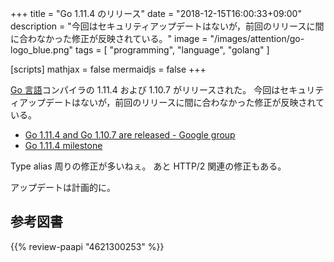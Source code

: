 +++
title = "Go 1.11.4 のリリース"
date = "2018-12-15T16:00:33+09:00"
description = "今回はセキュリティアップデートはないが，前回のリリースに間に合わなかった修正が反映されている。"
image = "/images/attention/go-logo_blue.png"
tags  = [ "programming", "language", "golang" ]

[scripts]
  mathjax = false
  mermaidjs = false
+++

[Go 言語]コンパイラの 1.11.4 および 1.10.7 がリリースされた。
今回はセキュリティアップデートはないが，前回のリリースに間に合わなかった修正が反映されている。

- [Go 1.11.4 and Go 1.10.7 are released - Google group](https://groups.google.com/forum/#!topic/golang-announce/7LQy56br6Y4)
- [Go 1.11.4 milestone](https://github.com/golang/go/issues?q=milestone%3AGo1.11.4+label%3ACherryPickApproved)

Type alias 周りの修正が多いねぇ。
あと HTTP/2 関連の修正もある。

アップデートは計画的に。

[Go 言語]: https://golang.org/ "The Go Programming Language"

## 参考図書

{{% review-paapi "4621300253" %}} <!-- プログラミング言語Go -->
